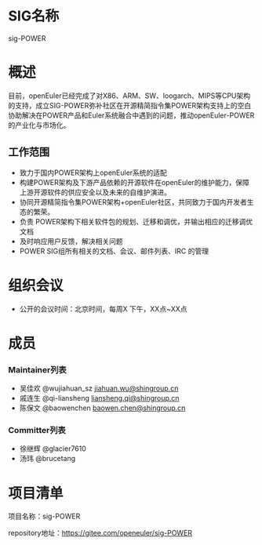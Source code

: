 
# SIG名称

sig-POWER

# 概述

   目前，openEuler已经完成了对X86、ARM、SW、loogarch、MIPS等CPU架构的支持，成立SIG-POWER弥补社区在开源精简指令集POWER架构支持上的空白
协助解决在POWER产品和Euler系统融合中遇到的问题，推动openEuler-POWER的产业化与市场化。

## 工作范围

- 致力于国内POWER架构上openEuler系统的适配
- 构建POWER架构及下游产品依赖的开源软件在openEuler的维护能力，保障上游开源软件的供应安全以及未来的自维护演进。
- 协同开源精简指令集POWER架构+openEuler社区，共同致力于国内开发者生态的繁荣。
- 负责 POWER架构下相关软件包的规划、迁移和调优，并输出相应的迁移调优文档
- 及时响应用户反馈，解决相关问题
- POWER SIG组所有相关的文档、会议、邮件列表、IRC 的管理


# 组织会议

- 公开的会议时间：北京时间，每周X 下午，XX点~XX点

# 成员


### Maintainer列表


- 吴佳欢 @wujiahuan_sz          jiahuan.wu@shingroup.cn
- 戚连生 @qi-liansheng  	liansheng.qi@shingroup.cn
- 陈保文 @baowenchen            baowen.chen@shingroup.cn


### Committer列表

- 徐继辉 @glacier7610           
- 汤玮 @brucetang               


# 项目清单


项目名称：sig-POWER

repository地址：https://gitee.com/openeuler/sig-POWER
